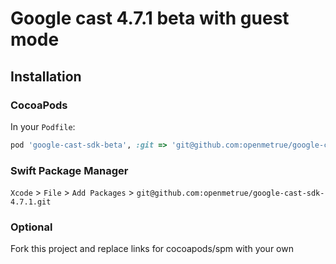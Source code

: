 # Google cast 4.7.1 beta with guest mode

## Installation

### CocoaPods

In your `Podfile`:

```ruby
pod 'google-cast-sdk-beta', :git => 'git@github.com:openmetrue/google-cast-sdk-4.7.1.git'
```

### Swift Package Manager

`Xcode` > `File` > `Add Packages` > `git@github.com:openmetrue/google-cast-sdk-4.7.1.git`

### Optional

Fork this project and replace links for cocoapods/spm with your own
